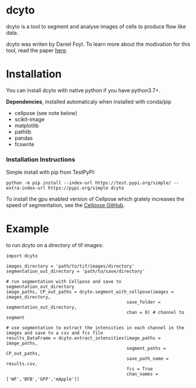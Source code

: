 # dcyto


dcyto is a tool to segment and analyse images of cells to produce flow like data. 

dcyto was writen by Daniel Foyt. To learn more about the modivation for this tool, read the paper [here](https://huanglab.ucsf.edu/publications).


# Installation

You can install dcyto with native python if you have python3.7+.

**Dependencies**, installed automaticaly when installed with conda/pip

 - cellpose (see note below) 
 - scikit-image
 - matplotlib
 - pathlib
 - pandas
 - fcswrite

### Installation Instructions

Simple install with pip from TestPyPI:

    python -m pip install --index-url https://test.pypi.org/simple/ --extra-index-url https://pypi.org/simple dcyto

To install the gpu enabled version of Cellpose which grately increases the speed of segmentation, see the [Cellpose GitHub](https://github.com/MouseLand/cellpose).

# Example
to run dcyto on a directory of tif images:

    import dcyto
    
    images_directory = 'path/to/tif/images/directory'
	segmentation_out_directory = 'path/to/save/directory'
	
	# run segmentation with Cellpose and save to segmentation_out_directory
	image_paths, CP_out_paths = dcyto.segment_with_cellpose(images = images_directory,
                                                  save_folder = segmentation_out_directory,
                                                  chan = 0) # channel to segment
    
    # use segmentation to extract the intensities in each channel in the images and save to a csv and fcs file
    results_DataFrame = dcyto.extract_intensities(image_paths = image_paths,
                                                  segment_paths = CP_out_paths,
							                      save_path_name = results.csv,
							                      fcs = True
				                                  chan_names = ['WF','BFB','GFP','mApple'])

